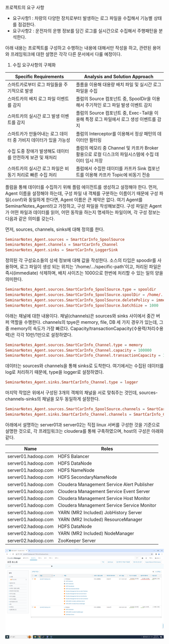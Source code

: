 
프로젝트의 요구 사항
- 요구사항1 : 차량의 다양한 장치로부터 발생하는 로그 파일을 수집해서 기능별 상태를 점검한다.
- 요구사항2 : 운전자의 운행 정보를 담긴 로그를 실시간으로 수집해서 주행패턴을 분석한다.


아래 내용는 프로젝트를 구성하고 수행하는 내용에 대해서만 작성을 하고, 관련된 용어와 프레임워크에 대한 설명은 각각 다른 문서에서 다룰 예정이다.


1. 수집 요구사항의 구체화

|Specific Requirements|Analysis and Solution Approach|
|--|--|
|스마트카로부터 로그 파일들을 주기적으로 발생|플롬을 이용해 대용량 배치 파일 및 실시간 로그 파일을 수집|
|스마트카의 배치 로그 파일 이벤트를 감지|플럼의 Source 컴포넌트 중, SpoolDir을 이용해서 주기적인 로그 파일 발생 이벤트 감지|
|스마트카의 실시간 로그 발생 이벤트를 감지|플럼의 Source 컴포넌트 중, Exec-Tail을 이용해 특정 로그 파일에서 로그 생성 이벤트를 감지|
|스마트카가 만들어내는 로그 데이터 중 가비지 데이터가  있을 가능성|플럼의 Interceptor를 이용해서 정상 패턴의 데이터만 필터링|
|수집 도중 장애가 발생해도 데이터를 안전하게 보관 및 재처리|플럼의 메모리 중 Channel 및 카프카 Broker 활용으로 로컬 디스크의 파일시스템에 수집 데이터 임시 저장|
|스마트카의 실시간 로그 파일은 비동기 처리로 빠른 수집 처리|플럼에서 수집한 데이터를 카프카 Sink 컴포넌트를 이용해 카프카 Topic에 비동기 전송|

플럼을 통해 데이터를 수집하기 위해 플럼 에이전트를 생성하고 설정해야 한다.
먼저, Agent 이름을 설정해야 하는데, 구성 파일 내 객체를 구분하는 이름이기 때문에 구성 파일(.conf)와 동일하게 한다면, Agent 이름은 큰 제약은 없다. 여기 Agent를 SeminarNotes_Agent라고 가정하고, 구성 파일을 작성해보겠다. 구성 파일은 Agent가 어떤 파일과 데이터를 읽어, 어떤 동작을 하는지 명세하는 파일이며, 각 구성 정보는 다음과 같은 의미를 갖는다.

먼저, sources, channels, sinks에 대해 정의를 한다.
``` conf
SeminarNotes_Agent.sources = SmartCarInfo_SpoolSource
SeminarNotes_Agent.channels = SmartCarInfo_Channel
SeminarNotes_Agent.sinks = SmartCarInfo_LoggerSink
```

정의된 각 구성요소들의 상세 정보에 대해 값을 작성한다. 소스의 타입은 spoodir를 사용하며, 로그 파일이 생성 되는 위치는 '/home/.../specific-path'이고, 처리된 파일은 즉시(immediate) 삭제하며, 배치 사이즈는 1000으로 한번에 처리할 수 있는 일의 양을 의미한다.
``` conf
SeminarNotes_Agent.sources.SmartCarInfo_SpoolSource.type = spooldir
SeminarNotes_Agent.sources.SmartCarInfo_SpoolSource.spoolDir = /home/.../specific-path
SeminarNotes_Agent.sources.SmartCarInfo_SpoolSource.deletePolicy = immediate
SeminarNotes_Agent.sources.SmartCarInfo_SpoolSource.batchSize = 1000
```

아래는 채널에 대한 내용이다. 채널(channels)은 sources와 sinks 사이에서 중간 버퍼 역할을 수행한다. channels의 tpye은 memory, file, DB 세 가지 경우가 있는데, 그 중 memory의 속도가 가장 빠르다. Capacity/transactionCapacity(수용력/처리수용력)은 각각 10만/1만으로 설정하였다.
``` conf
SeminarNotes_Agent.sources.SmartCarInfo_Channel.type = memory
SeminarNotes_Agent.sources.SmartCarInfo_Channel.capacity = 100000
SeminarNotes_Agent.sources.SmartCarInfo_Channel.transactionCapacity = 10000
```

데이터는 sources와 channels을 통해 sinks로 도착한다. 여기에서는 수집된 데이터를 log로 처리하기 때문에, type을 logger로 설정하였다.
``` conf
SeminarNotes_Agent.sinks.SmartCarInfo_Channel.type = logger
```

마지막 작업은 위에서 구성된 3개의 객체의 채널을 서로 맞춰주는 것인데, sources-channels-sinks의 채널을 모두 동일하게 설정한다.
``` conf
SeminarNotes_Agent.sources.SmartCarInfo_SpoolSource.channels = SmartCarInfo_Channel
SeminarNotes_Agent.sinks.SmartCarInfo_Channel.channels = SmartCarInfo_Channel
```















아래에서 설명하는 server01과 server02는 직접 linux 서버를 구성한 것을 기준으로 설명한 것으로, 각 프레임워크는 cloudera를 통해 구축하였으며, host의 구성은 아래와 같다.  

|Name|Roles|
|--|--|
|server01.hadoop.com|HDFS Balancer|
|server01.hadoop.com|HDFS DataNode|
|server01.hadoop.com|HDFS NameNode|
|server01.hadoop.com|HDFS SecondaryNameNode|
|server01.hadoop.com|Cloudera Management Service Alert Publisher|
|server01.hadoop.com|Cloudera Management Service Event Server|
|server01.hadoop.com|Cloudera Management Service Host Monitor|
|server01.hadoop.com|Cloudera Management Service Service Monitor|
|server01.hadoop.com|YARN (MR2 Included) JobHistory Server|
|server01.hadoop.com|YARN (MR2 Included) ResourceManager|
|server02.hadoop.com|HDFS DataNode|
|server02.hadoop.com|YARN (MR2 Included) NodeManager|
|server02.hadoop.com|ZooKeeper Server|

![host](./images/allhost.png)
